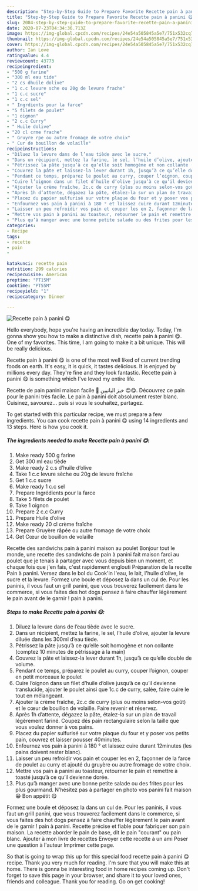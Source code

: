 ```yaml
---
description: "Step-by-Step Guide to Prepare Favorite Recette pain à panini 😋"
title: "Step-by-Step Guide to Prepare Favorite Recette pain à panini 😋"
slug: 2084-step-by-step-guide-to-prepare-favorite-recette-pain-a-panini
date: 2020-07-23T04:34:36.713Z
image: https://img-global.cpcdn.com/recipes/24e54a505845a5e7/751x532cq70/recette-pain-a-panini-😋-photo-principale-de-la-recette.jpg
thumbnail: https://img-global.cpcdn.com/recipes/24e54a505845a5e7/751x532cq70/recette-pain-a-panini-😋-photo-principale-de-la-recette.jpg
cover: https://img-global.cpcdn.com/recipes/24e54a505845a5e7/751x532cq70/recette-pain-a-panini-😋-photo-principale-de-la-recette.jpg
author: Ian Love
ratingvalue: 4.4
reviewcount: 43773
recipeingredient:
- "500 g farine"
- "300 ml eau tide"
- "2 cs dhuile dolive"
- "1 c.c levure sche ou 20g de levure frache"
- "1 c.c sucre"
- "1 c.c sel"
- " Ingrdients pour la farce"
- "5 filets de poulet"
- "1 oignon"
- "2 c.c Curry"
- " Huile dolive"
- "20 cl crme frache"
- " Gruyre rpe ou autre fromage de votre choix"
- " Cur de bouillon de volaille"
recipeinstructions:
- "Diluez la levure dans de l’eau tiède avec le sucre."
- "Dans un récipient, mettez la farine, le sel, l’huile d’olive, ajouter la levure diluée dans les 300ml d’eau tiède."
- "Pétrissez la pâte jusqu’à ce qu’elle soit homogène et non collante (comptez 10 minutes de pétrissage à la main)"
- "Couvrez la pâte et laissez-la lever durant 1h, jusqu’à ce qu’elle double de volume."
- "Pendant ce temps, préparez le poulet au curry, couper l’oignon, couper en petit morceaux le poulet"
- "Cuire l’oignon dans un filet d’huile d’olive jusqu’à ce qu’il devienne translucide, ajouter le poulet ainsi que 1c.c de curry, salée, faire cuire le tout en mélangeant."
- "Ajouter la crème fraîche, 2c.c de curry (plus ou moins selon-vos goût) et le cœur de bouillon de volaille. Faire revenir et réservez."
- "Après 1h d’attente, dégazez la pâte, étalez-la sur un plan de travail légèrement fariné. Coupez dés pain rectangulaire selon la taille que vous voulez donner à vos pains."
- "Placez du papier sulfurisé sur votre plaque du four et y poser vos petits pain, couvrez et laisser pousser 40minutes."
- "Enfournez vos pain à panini à 180 ° et laissez cuire durant 12minutes (les pains doivent rester blanc)."
- "Laisser un peu refroidir vos pain et couper les en 2, façonner de la farce de poulet au curry et ajouté du gruyère ou autre fromage de votre choix."
- "Mettre vos pain à panini au toasteur, retourner le pain et remettre à toasté jusqu’à ce qu’il devienne dorée."
- "Plus qu’à manger avec une bonne petite salade ou des frites pour les plus gourmand. N’hésitez pas à partager en photo vos panini fait maison 😁 Bon appétit 😋"
categories:
- Recipe
tags:
- recette
- pain
- 

katakunci: recette pain  
nutrition: 299 calories
recipecuisine: American
preptime: "PT15M"
cooktime: "PT55M"
recipeyield: "1"
recipecategory: Dinner

---
```



![Recette pain à panini 😋](https://img-global.cpcdn.com/recipes/24e54a505845a5e7/751x532cq70/recette-pain-a-panini-😋-photo-principale-de-la-recette.jpg)

Hello everybody, hope you're having an incredible day today. Today, I'm gonna show you how to make a distinctive dish, recette pain à panini 😋. One of my favorites. This time, I am going to make it a bit unique. This will be really delicious.

Recette pain à panini 😋 is one of the most well liked of current trending foods on earth. It's easy, it is quick, it tastes delicious. It is enjoyed by millions every day. They're fine and they look fantastic. Recette pain à panini 😋 is something which I've loved my entire life.

Recette de pain panini maison facile 🥖 خبز البانيين 😍😋. Découvrez ce pain pour le panini très facile. Le pain à panini doit absolument rester blanc. Cuisinez, savourez… puis si vous le souhaitez, partagez.


To get started with this particular recipe, we must prepare a few ingredients. You can cook recette pain à panini 😋 using 14 ingredients and 13 steps. Here is how you cook it.

<!--inarticleads1-->

##### The ingredients needed to make Recette pain à panini 😋:

1. Make ready 500 g farine
1. Get 300 ml eau tiède
1. Make ready 2 c.s d’huile d’olive
1. Take 1 c.c levure sèche ou 20g de levure fraîche
1. Get 1 c.c sucre
1. Make ready 1 c.c sel
1. Prepare  Ingrédients pour la farce
1. Take 5 filets de poulet
1. Take 1 oignon
1. Prepare 2 c.c Curry
1. Prepare  Huile d’olive
1. Make ready 20 cl crème fraîche
1. Prepare  Gruyère râpée ou autre fromage de votre choix
1. Get  Cœur de bouillon de volaille


Recette des sandwichs pain à panini maison au poulet Bonjour tout le monde, une recette des sandwichs de pain à panini fait maison farci au poulet que je tenais à partager avec vous depuis bien un moment, et chaque fois que j&#39;en fais, c&#39;est rapidement englouti Préparation de la recette Pain à panini. Versez dans le bol du Cook&#39;in l&#39;eau, le lait, l&#39;huile d&#39;olive, le sucre et la levure. Formez une boule et déposez la dans un cul de. Pour les paninis, il vous faut un grill panini, que vous trouverez facilement dans le commerce, si vous faites des hot dogs pensez à faire chauffer légèrement le pain avant de le garnir ! pain à panini. 

<!--inarticleads2-->

##### Steps to make Recette pain à panini 😋:

1. Diluez la levure dans de l’eau tiède avec le sucre.
1. Dans un récipient, mettez la farine, le sel, l’huile d’olive, ajouter la levure diluée dans les 300ml d’eau tiède.
1. Pétrissez la pâte jusqu’à ce qu’elle soit homogène et non collante (comptez 10 minutes de pétrissage à la main)
1. Couvrez la pâte et laissez-la lever durant 1h, jusqu’à ce qu’elle double de volume.
1. Pendant ce temps, préparez le poulet au curry, couper l’oignon, couper en petit morceaux le poulet
1. Cuire l’oignon dans un filet d’huile d’olive jusqu’à ce qu’il devienne translucide, ajouter le poulet ainsi que 1c.c de curry, salée, faire cuire le tout en mélangeant.
1. Ajouter la crème fraîche, 2c.c de curry (plus ou moins selon-vos goût) et le cœur de bouillon de volaille. Faire revenir et réservez.
1. Après 1h d’attente, dégazez la pâte, étalez-la sur un plan de travail légèrement fariné. Coupez dés pain rectangulaire selon la taille que vous voulez donner à vos pains.
1. Placez du papier sulfurisé sur votre plaque du four et y poser vos petits pain, couvrez et laisser pousser 40minutes.
1. Enfournez vos pain à panini à 180 ° et laissez cuire durant 12minutes (les pains doivent rester blanc).
1. Laisser un peu refroidir vos pain et couper les en 2, façonner de la farce de poulet au curry et ajouté du gruyère ou autre fromage de votre choix.
1. Mettre vos pain à panini au toasteur, retourner le pain et remettre à toasté jusqu’à ce qu’il devienne dorée.
1. Plus qu’à manger avec une bonne petite salade ou des frites pour les plus gourmand. N’hésitez pas à partager en photo vos panini fait maison 😁 Bon appétit 😋


Formez une boule et déposez la dans un cul de. Pour les paninis, il vous faut un grill panini, que vous trouverez facilement dans le commerce, si vous faites des hot dogs pensez à faire chauffer légèrement le pain avant de le garnir ! pain à panini. Recette précise et fiable pour fabriquer son pain maison. La recette aborder le pain de base, dit le pain &#34;courant&#34; ou pain blanc. Ajouter à mon livre de recettes Envoyer cette recette à un ami Poser une question à l&#39;auteur Imprimer cette page. 

So that is going to wrap this up for this special food recette pain à panini 😋 recipe. Thank you very much for reading. I'm sure that you will make this at home. There is gonna be interesting food in home recipes coming up. Don't forget to save this page in your browser, and share it to your loved ones, friends and colleague. Thank you for reading. Go on get cooking!
